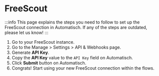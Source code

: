 # FreeScout

:::info
This page explains the steps you need to follow to set up the FreeScout
connection in Automatisch. If any of the steps are outdated, please let us know!
:::

1. Go to your FreeScout instance.
2. Go to the Manage > Settings > API & Webhooks page.
3. Generate **API Key**.
4. Copy the **API Key** value to the `API Key` field on Automatisch.
5. Click **Submit** button on Automatisch.
6. Congrats! Start using your new FreeScout connection within the flows.
